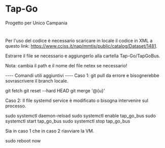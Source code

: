 # Tap-Go
Progetto per Unico Campania
#

Per l'uso del codice è necessario scaricare in locale il codice in XML a questo link: https://www.cciss.it/nap/mmtis/public/catalog/Dataset/1481.

Estrarre il file se necessario e aggiungerlo alla cartella Tap-Go/TapGoBus.

Nota: cambia il path e il nome del file netex se necessario!



---- Comandi utili aggiuntivi ----
Caso 1: git pull da errore e bisognerebbe sovrascrivere il branch locale.

git fetch
git reset --hard HEAD
git merge '@{u}'

Caso 2: Il file systemd service è modificato o bisogna intervenire sul processo.

sudo systemctl daemon-reload
sudo systemctl enable tap_go_bus
sudo systemctl start tap_go_bus
sudo systemctl stop tap_go_bus

Sia in caso 1 che in caso 2 riavviare la VM.

sudo reboot now